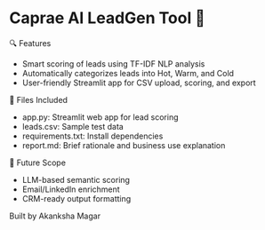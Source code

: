 # Caprae AI LeadGen Tool 🚀

 🔍 Features
- Smart scoring of leads using TF-IDF NLP analysis
- Automatically categorizes leads into  Hot,  Warm, and  Cold
- User-friendly Streamlit app for CSV upload, scoring, and export

 📁 Files Included
- app.py: Streamlit web app for lead scoring
- leads.csv: Sample test data
- requirements.txt: Install dependencies 
- report.md: Brief rationale and business use explanation

 🧠 Future Scope
- LLM-based semantic scoring
- Email/LinkedIn enrichment
- CRM-ready output formatting

Built by Akanksha Magar

